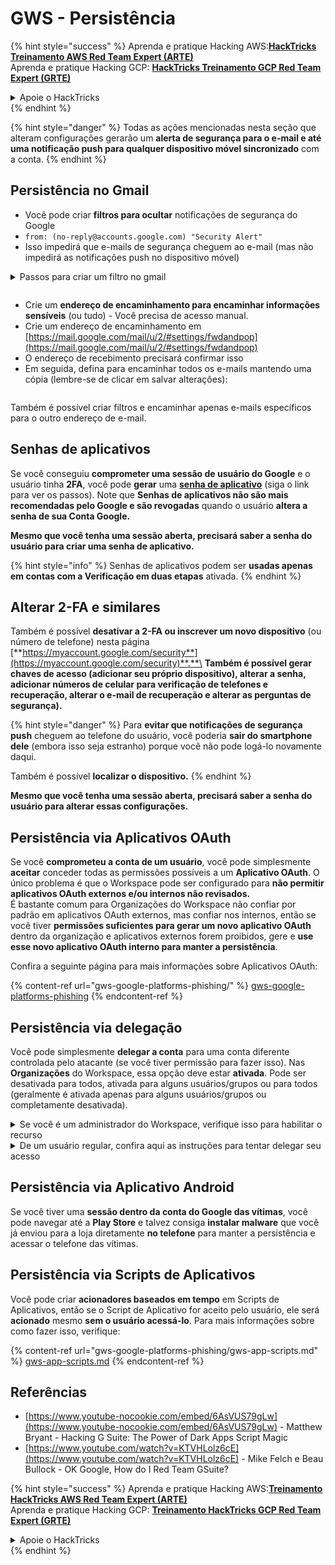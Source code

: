 # GWS - Persistência

{% hint style="success" %}
Aprenda e pratique Hacking AWS:<img src="/.gitbook/assets/image.png" alt="" data-size="line">[**HackTricks Treinamento AWS Red Team Expert (ARTE)**](https://training.hacktricks.xyz/courses/arte)<img src="/.gitbook/assets/image.png" alt="" data-size="line">\
Aprenda e pratique Hacking GCP: <img src="/.gitbook/assets/image (2).png" alt="" data-size="line">[**HackTricks Treinamento GCP Red Team Expert (GRTE)**<img src="/.gitbook/assets/image (2).png" alt="" data-size="line">](https://training.hacktricks.xyz/courses/grte)

<details>

<summary>Apoie o HackTricks</summary>

* Verifique os [**planos de assinatura**](https://github.com/sponsors/carlospolop)!
* **Junte-se ao** 💬 [**grupo Discord**](https://discord.gg/hRep4RUj7f) ou ao [**grupo telegram**](https://t.me/peass) ou **siga-nos** no **Twitter** 🐦 [**@hacktricks\_live**](https://twitter.com/hacktricks\_live)**.**
* **Compartilhe truques de hacking enviando PRs para os repositórios** [**HackTricks**](https://github.com/carlospolop/hacktricks) e [**HackTricks Cloud**](https://github.com/carlospolop/hacktricks-cloud) no github.

</details>
{% endhint %}

{% hint style="danger" %}
Todas as ações mencionadas nesta seção que alteram configurações gerarão um **alerta de segurança para o e-mail e até uma notificação push para qualquer dispositivo móvel sincronizado** com a conta.
{% endhint %}

## **Persistência no Gmail**

* Você pode criar **filtros para ocultar** notificações de segurança do Google
* `from: (no-reply@accounts.google.com) "Security Alert"`
* Isso impedirá que e-mails de segurança cheguem ao e-mail (mas não impedirá as notificações push no dispositivo móvel)

<details>

<summary>Passos para criar um filtro no gmail</summary>

(Instruções de [**aqui**](https://support.google.com/mail/answer/6579))

1. Abra o [Gmail](https://mail.google.com/).
2. Na caixa de pesquisa no topo, clique em Mostrar opções de pesquisa ![photos tune](https://lh3.googleusercontent.com/cD6YR\_YvqXqNKxrWn2NAWkV6tjJtg8vfvqijKT1\_9zVCrl2sAx9jROKhLqiHo2ZDYTE=w36) .
3. Insira seus critérios de pesquisa. Se deseja verificar se sua pesquisa funcionou corretamente, veja quais e-mails aparecem clicando em **Pesquisar**.&#x20;
4. No final da janela de pesquisa, clique em **Criar filtro**.
5. Escolha o que deseja que o filtro faça.
6. Clique em **Criar filtro**.

Verifique seus filtros atuais (para excluí-los) em [https://mail.google.com/mail/u/0/#settings/filters](https://mail.google.com/mail/u/0/#settings/filters)

</details>

<figure><img src="../../.gitbook/assets/image (331).png" alt=""><figcaption></figcaption></figure>

* Crie um **endereço de encaminhamento para encaminhar informações sensíveis** (ou tudo) - Você precisa de acesso manual.
* Crie um endereço de encaminhamento em [https://mail.google.com/mail/u/2/#settings/fwdandpop](https://mail.google.com/mail/u/2/#settings/fwdandpop)
* O endereço de recebimento precisará confirmar isso
* Em seguida, defina para encaminhar todos os e-mails mantendo uma cópia (lembre-se de clicar em salvar alterações):

<figure><img src="../../.gitbook/assets/image (332).png" alt=""><figcaption></figcaption></figure>

Também é possível criar filtros e encaminhar apenas e-mails específicos para o outro endereço de e-mail.

## Senhas de aplicativos

Se você conseguiu **comprometer uma sessão de usuário do Google** e o usuário tinha **2FA**, você pode **gerar** uma [**senha de aplicativo**](https://support.google.com/accounts/answer/185833?hl=en) (siga o link para ver os passos). Note que **Senhas de aplicativos não são mais recomendadas pelo Google e são revogadas** quando o usuário **altera a senha de sua Conta Google.**

**Mesmo que você tenha uma sessão aberta, precisará saber a senha do usuário para criar uma senha de aplicativo.**

{% hint style="info" %}
Senhas de aplicativos podem ser **usadas apenas em contas com a Verificação em duas etapas** ativada.
{% endhint %}

## Alterar 2-FA e similares

Também é possível **desativar a 2-FA ou inscrever um novo dispositivo** (ou número de telefone) nesta página [**https://myaccount.google.com/security**](https://myaccount.google.com/security)**.**\
**Também é possível gerar chaves de acesso (adicionar seu próprio dispositivo), alterar a senha, adicionar números de celular para verificação de telefones e recuperação, alterar o e-mail de recuperação e alterar as perguntas de segurança).**

{% hint style="danger" %}
Para **evitar que notificações de segurança push** cheguem ao telefone do usuário, você poderia **sair do smartphone dele** (embora isso seja estranho) porque você não pode logá-lo novamente daqui.

Também é possível **localizar o dispositivo.**
{% endhint %}

**Mesmo que você tenha uma sessão aberta, precisará saber a senha do usuário para alterar essas configurações.**

## Persistência via Aplicativos OAuth

Se você **comprometeu a conta de um usuário**, você pode simplesmente **aceitar** conceder todas as permissões possíveis a um **Aplicativo OAuth**. O único problema é que o Workspace pode ser configurado para **não permitir aplicativos OAuth externos e/ou internos não revisados.**\
É bastante comum para Organizações do Workspace não confiar por padrão em aplicativos OAuth externos, mas confiar nos internos, então se você tiver **permissões suficientes para gerar um novo aplicativo OAuth** dentro da organização e aplicativos externos forem proibidos, gere e **use esse novo aplicativo OAuth interno para manter a persistência**.

Confira a seguinte página para mais informações sobre Aplicativos OAuth:

{% content-ref url="gws-google-platforms-phishing/" %}
[gws-google-platforms-phishing](gws-google-platforms-phishing/)
{% endcontent-ref %}

## Persistência via delegação

Você pode simplesmente **delegar a conta** para uma conta diferente controlada pelo atacante (se você tiver permissão para fazer isso). Nas **Organizações** do Workspace, essa opção deve estar **ativada**. Pode ser desativada para todos, ativada para alguns usuários/grupos ou para todos (geralmente é ativada apenas para alguns usuários/grupos ou completamente desativada).

<details>

<summary>Se você é um administrador do Workspace, verifique isso para habilitar o recurso</summary>

(Informações [copiadas da documentação](https://support.google.com/a/answer/7223765))

Como administrador de sua organização (por exemplo, seu trabalho ou escola), você controla se os usuários podem delegar acesso à sua conta do Gmail. Você pode permitir que todos tenham a opção de delegar sua conta. Ou, permitir apenas que pessoas em determinados departamentos configurem a delegação. Por exemplo, você pode:

* Adicionar um assistente administrativo como delegado em sua conta do Gmail para que eles possam ler e enviar e-mails em seu nome.&#x20;
* Adicionar um grupo, como seu departamento de vendas, em Grupos como delegado para dar a todos acesso a uma conta do Gmail.

Os usuários só podem delegar acesso a outro usuário na mesma organização, independentemente de seu domínio ou sua unidade organizacional.

### Limites e restrições de delegação&#x20;

* Opção **Permitir que os usuários concedam acesso à caixa de correio a um grupo do Google**: Para usar esta opção, ela deve estar ativada para a OU da conta delegada e para a OU de cada membro do grupo. Membros do grupo que pertencem a uma OU sem esta opção ativada não podem acessar a conta delegada.
* Com o uso típico, 40 usuários delegados podem acessar uma conta do Gmail ao mesmo tempo. O uso acima da média por um ou mais delegados pode reduzir esse número.&#x20;
* Processos automatizados que acessam frequentemente o Gmail também podem reduzir o número de delegados que podem acessar uma conta ao mesmo tempo. Esses processos incluem APIs ou extensões do navegador que acessam o Gmail com frequência.
* Uma única conta do Gmail suporta até 1.000 delegados exclusivos. Um grupo em Grupos conta como um delegado em relação ao limite.
* A delegação não aumenta os limites de uma conta do Gmail. Contas do Gmail com usuários delegados têm os limites e políticas padrão da conta do Gmail. Para mais detalhes, visite [Limites e políticas do Gmail](https://support.google.com/a/topic/28609).
### Passo 1: Ativar a delegação do Gmail para seus usuários&#x20;

**Antes de começar:** Para aplicar a configuração para determinados usuários, coloque suas contas em uma [unidade organizacional](https://support.google.com/a/topic/1227584).

1.  [Faça login](https://admin.google.com/) no seu [console de administração do Google](https://support.google.com/a/answer/182076).

Faça login usando uma _conta de administrador_, não sua conta atual CarlosPolop@gmail.com
2. No console de administração, vá para Menu ![](https://storage.googleapis.com/support-kms-prod/JxKYG9DqcsormHflJJ8Z8bHuyVI5YheC0lAp)![e então](https://storage.googleapis.com/support-kms-prod/Th2Tx0uwPMOhsMPn7nRXMUo3vs6J0pto2DTn)![](https://storage.googleapis.com/support-kms-prod/ocGtUSENh4QebLpvZcmLcNRZyaTBcolMRSyl) **Aplicativos**![e então](https://storage.googleapis.com/support-kms-prod/Th2Tx0uwPMOhsMPn7nRXMUo3vs6J0pto2DTn)**Google Workspace**![e então](https://storage.googleapis.com/support-kms-prod/Th2Tx0uwPMOhsMPn7nRXMUo3vs6J0pto2DTn)**Gmail**![e então](https://storage.googleapis.com/support-kms-prod/Th2Tx0uwPMOhsMPn7nRXMUo3vs6J0pto2DTn)**Configurações do usuário**.
3. Para aplicar a configuração a todos, deixe a unidade organizacional superior selecionada. Caso contrário, selecione uma [unidade organizacional](https://support.google.com/a/topic/1227584) filha.
4. Clique em **Delegação de e-mail**.
5. Marque a caixa **Permitir que os usuários deleguem acesso à sua caixa de correio a outros usuários no domínio**.
6. (Opcional) Para permitir que os usuários especifiquem quais informações do remetente são incluídas nas mensagens delegadas enviadas de sua conta, marque a caixa **Permitir que os usuários personalizem essa configuração**.
7. Selecione uma opção para as informações padrão do remetente que são incluídas em mensagens enviadas pelos delegados:&#x20;
* **Mostrar o proprietário da conta e o delegado que enviou o e-mail**—As mensagens incluem os endereços de e-mail do proprietário da conta do Gmail e do delegado.
* **Mostrar apenas o proprietário da conta**—As mensagens incluem o endereço de e-mail apenas do proprietário da conta do Gmail. O endereço de e-mail do delegado não é incluído.
8. (Opcional) Para permitir que os usuários adicionem um grupo em Grupos como delegado, marque a caixa **Permitir que os usuários concedam acesso à sua caixa de correio a um grupo do Google**.
9. Clique em **Salvar**. Se você configurou uma unidade organizacional filha, talvez consiga **Herdar** ou **Sobrescrever** as configurações de uma unidade organizacional pai.
10. (Opcional) Para ativar a delegação do Gmail para outras unidades organizacionais, repita os passos 3–9.

As alterações podem levar até 24 horas, mas geralmente ocorrem mais rapidamente. [Saiba mais](https://support.google.com/a/answer/7514107)

### Passo 2: Faça com que os usuários configurem delegados para suas contas

Após ativar a delegação, seus usuários vão para as configurações do Gmail para atribuir delegados. Os delegados podem então ler, enviar e receber mensagens em nome do usuário. &#x20;

Para mais detalhes, direcione os usuários para [Delegar e colaborar em e-mails](https://support.google.com/a/users/answer/138350).

</details>

<details>

<summary>De um usuário regular, confira aqui as instruções para tentar delegar seu acesso</summary>

(Informações copiadas [**da documentação**](https://support.google.com/mail/answer/138350))

Você pode adicionar até 10 delegados.

Se estiver usando o Gmail por meio do seu trabalho, escola ou outra organização:

* Você pode adicionar até 1000 delegados dentro da sua organização.
* Com uso típico, 40 delegados podem acessar uma conta do Gmail ao mesmo tempo.&#x20;
* Se você usar processos automatizados, como APIs ou extensões de navegador, alguns delegados podem acessar uma conta do Gmail ao mesmo tempo.

1. No seu computador, abra o [Gmail](https://mail.google.com/). Você não pode adicionar delegados no aplicativo Gmail.
2. No canto superior direito, clique em Configurações ![Configurações](https://lh3.googleusercontent.com/p3J-ZSPOLtuBBR\_ofWTFDfdgAYQgi8mR5c76ie8XQ2wjegk7-yyU5zdRVHKybQgUlQ=w36-h36) ![e então](https://lh3.googleusercontent.com/3\_l97rr0GvhSP2XV5OoCkV2ZDTIisAOczrSdzNCBxhIKWrjXjHucxNwocghoUa39gw=w36-h36) **Ver todas as configurações**.
3. Clique na aba **Contas e importação** ou **Contas**.
4. Na seção "Conceder acesso à sua conta", clique em **Adicionar outra conta**. Se você estiver usando o Gmail por meio do seu trabalho ou escola, sua organização pode restringir a delegação de e-mails. Se você não vir essa configuração, entre em contato com seu administrador.
* Se você não vir Conceder acesso à sua conta, então está restrito.
5.  Insira o endereço de e-mail da pessoa que deseja adicionar. Se você estiver usando o Gmail por meio do seu trabalho, escola ou outra organização, e seu administrador permitir, você pode inserir o endereço de e-mail de um grupo. Este grupo deve ter o mesmo domínio que sua organização. Membros externos do grupo são negados acesso de delegação. \
\
**Importante:** Se a conta que você delegar for uma nova conta ou a senha foi redefinida, o administrador deve desativar a exigência de alteração de senha quando você fizer login pela primeira vez.

* [Saiba como um administrador pode criar um usuário](https://support.google.com/a/answer/33310).
* [Saiba como um administrador pode redefinir senhas](https://support.google.com/a/answer/33319).

6\. Clique em **Próxima etapa** ![e então](https://lh3.googleusercontent.com/QbWcYKta5vh\_4-OgUeFmK-JOB0YgLLoGh69P478nE6mKdfpWQniiBabjF7FVoCVXI0g=h36) **Enviar e-mail para conceder acesso**.

A pessoa que você adicionou receberá um e-mail pedindo confirmação. O convite expira após uma semana.

Se você adicionou um grupo, todos os membros do grupo se tornarão delegados sem precisar confirmar.&#x20;

Nota: Pode levar até 24 horas para a delegação começar a ter efeito.

</details>

## Persistência via Aplicativo Android

Se você tiver uma **sessão dentro da conta do Google das vítimas**, você pode navegar até a **Play Store** e talvez consiga **instalar malware** que você já enviou para a loja diretamente **no telefone** para manter a persistência e acessar o telefone das vítimas.

## **Persistência via** Scripts de Aplicativos

Você pode criar **acionadores baseados em tempo** em Scripts de Aplicativos, então se o Script de Aplicativo for aceito pelo usuário, ele será **acionado** mesmo **sem o usuário acessá-lo**. Para mais informações sobre como fazer isso, verifique:

{% content-ref url="gws-google-platforms-phishing/gws-app-scripts.md" %}
[gws-app-scripts.md](gws-google-platforms-phishing/gws-app-scripts.md)
{% endcontent-ref %}

## Referências

* [https://www.youtube-nocookie.com/embed/6AsVUS79gLw](https://www.youtube-nocookie.com/embed/6AsVUS79gLw) - Matthew Bryant - Hacking G Suite: The Power of Dark Apps Script Magic
* [https://www.youtube.com/watch?v=KTVHLolz6cE](https://www.youtube.com/watch?v=KTVHLolz6cE) - Mike Felch e Beau Bullock - OK Google, How do I Red Team GSuite?

{% hint style="success" %}
Aprenda e pratique Hacking AWS:<img src="/.gitbook/assets/image.png" alt="" data-size="line">[**Treinamento HackTricks AWS Red Team Expert (ARTE)**](https://training.hacktricks.xyz/courses/arte)<img src="/.gitbook/assets/image.png" alt="" data-size="line">\
Aprenda e pratique Hacking GCP: <img src="/.gitbook/assets/image (2).png" alt="" data-size="line">[**Treinamento HackTricks GCP Red Team Expert (GRTE)**<img src="/.gitbook/assets/image (2).png" alt="" data-size="line">](https://training.hacktricks.xyz/courses/grte)

<details>

<summary>Apoie o HackTricks</summary>

* Confira os [**planos de assinatura**](https://github.com/sponsors/carlospolop)!
* **Junte-se ao** 💬 [**grupo Discord**](https://discord.gg/hRep4RUj7f) ou ao [**grupo telegram**](https://t.me/peass) ou nos siga no **Twitter** 🐦 [**@hacktricks\_live**](https://twitter.com/hacktricks\_live)**.**.
* **Compartilhe truques de hacking enviando PRs para os repositórios do** [**HackTricks**](https://github.com/carlospolop/hacktricks) e [**HackTricks Cloud**](https://github.com/carlospolop/hacktricks-cloud) no github.

</details>
{% endhint %}
